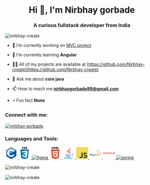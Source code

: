 <h1 align="center">Hi 👋, I'm Nirbhay gorbade</h1>
<h3 align="center">A curious fullstack developer from India</h3>

<p align="left"> <img src="https://komarev.com/ghpvc/?username=nirbhay-create&label=Profile%20views&color=0e75b6&style=flat" alt="nirbhay-create" /> </p>

- 🔭 I’m currently working on [MVC project](https://github.com/Nirbhay-create/MVC-Project)

- 🌱 I’m currently learning **Angular**

- 👨‍💻 All of my projects are available at [https://github.com/Nirbhay-create](https://github.com/Nirbhay-create)

- 💬 Ask me about **core java**

- 📫 How to reach me **nirbhaygorbade89@gmail.com**

- ⚡ Fun fact **None**

<h3 align="left">Connect with me:</h3>
<p align="left">
<a href="https://linkedin.com/in/nirbhay gorbade" target="blank"><img align="center" src="https://raw.githubusercontent.com/rahuldkjain/github-profile-readme-generator/master/src/images/icons/Social/linked-in-alt.svg" alt="nirbhay gorbade" height="30" width="40" /></a>
</p>

<h3 align="left">Languages and Tools:</h3>
<p align="left"> <a href="https://www.cprogramming.com/" target="_blank" rel="noreferrer"> <img src="https://raw.githubusercontent.com/devicons/devicon/master/icons/c/c-original.svg" alt="c" width="40" height="40"/> </a> <a href="https://www.w3schools.com/css/" target="_blank" rel="noreferrer"> <img src="https://raw.githubusercontent.com/devicons/devicon/master/icons/css3/css3-original-wordmark.svg" alt="css3" width="40" height="40"/> </a> <a href="https://www.figma.com/" target="_blank" rel="noreferrer"> <img src="https://www.vectorlogo.zone/logos/figma/figma-icon.svg" alt="figma" width="40" height="40"/> </a> <a href="https://www.w3.org/html/" target="_blank" rel="noreferrer"> <img src="https://raw.githubusercontent.com/devicons/devicon/master/icons/html5/html5-original-wordmark.svg" alt="html5" width="40" height="40"/> </a> <a href="https://www.java.com" target="_blank" rel="noreferrer"> <img src="https://raw.githubusercontent.com/devicons/devicon/master/icons/java/java-original.svg" alt="java" width="40" height="40"/> </a> <a href="https://developer.mozilla.org/en-US/docs/Web/JavaScript" target="_blank" rel="noreferrer"> <img src="https://raw.githubusercontent.com/devicons/devicon/master/icons/javascript/javascript-original.svg" alt="javascript" width="40" height="40"/> </a> <a href="https://www.mysql.com/" target="_blank" rel="noreferrer"> <img src="https://raw.githubusercontent.com/devicons/devicon/master/icons/mysql/mysql-original-wordmark.svg" alt="mysql" width="40" height="40"/> </a> <a href="https://www.oracle.com/" target="_blank" rel="noreferrer"> <img src="https://raw.githubusercontent.com/devicons/devicon/master/icons/oracle/oracle-original.svg" alt="oracle" width="40" height="40"/> </a> <a href="https://spring.io/" target="_blank" rel="noreferrer"> <img src="https://www.vectorlogo.zone/logos/springio/springio-icon.svg" alt="spring" width="40" height="40"/> </a> </p>

<p><img align="center" src="https://github-readme-stats.vercel.app/api/top-langs?username=nirbhay-create&show_icons=true&locale=en&layout=compact" alt="nirbhay-create" /></p>

<p><img align="center" src="https://github-readme-streak-stats.herokuapp.com/?user=nirbhay-create&" alt="nirbhay-create" /></p>
